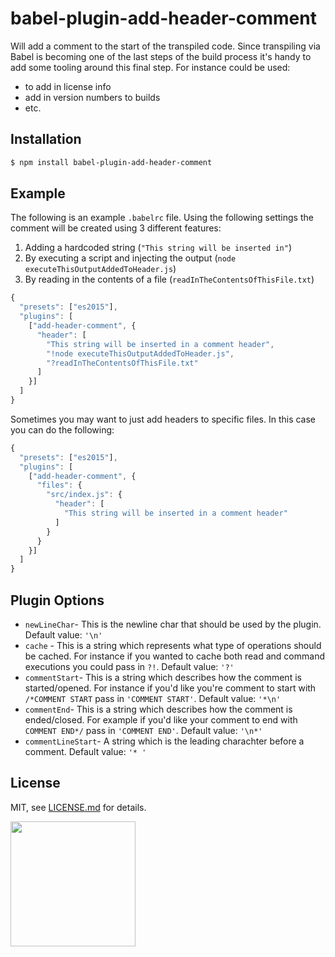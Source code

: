 # babel-plugin-add-header-comment

Will add a comment to the start of the transpiled code. Since transpiling via Babel is becoming one of the last steps of the build process it's handy to add some tooling around this final step. For instance could be used:
- to add in license info 
- add in version numbers to builds
- etc.

## Installation
```bash
$ npm install babel-plugin-add-header-comment
```

## Example

The following is an example `.babelrc` file. Using the following settings the comment will be created using 3 different features:

1. Adding a hardcoded string (`"This string will be inserted in"`)
2. By executing a script and injecting the output (`node executeThisOutputAddedToHeader.js`)
3. By reading in the contents of a file (`readInTheContentsOfThisFile.txt`)
```javascript
{
  "presets": ["es2015"],
  "plugins": [
    ["add-header-comment", {
      "header": [
        "This string will be inserted in a comment header",
        "!node executeThisOutputAddedToHeader.js",
        "?readInTheContentsOfThisFile.txt"
      ]
    }]
  ]
}
```

Sometimes you may want to just add headers to specific files. In this case you can do the following:
```javascript
{
  "presets": ["es2015"],
  "plugins": [
    ["add-header-comment", {
      "files": {
        "src/index.js": {
          "header": [
            "This string will be inserted in a comment header"
          ]
        }
      }
    }]
  ]
}
```

## Plugin Options

- `newLineChar`- This is the newline char that should be used by the plugin. Default value: `'\n'`
- `cache` - This is a string which represents what type of operations should be cached. For instance if you wanted to cache both read and command executions you could pass in `?!`. Default value: `'?'`
- `commentStart`- This is a string which describes how the comment is started/opened. For instance if you'd like you're comment to start with `/*COMMENT START` pass in `'COMMENT START'`. Default value: `'*\n'`
- `commentEnd`- This is a string which describes how the comment is ended/closed. For example if you'd like your comment to end with `COMMENT END*/` pass in `'COMMENT END'`. Default value: `'\n*'`
- `commentLineStart`- A string which is the leading charachter before a comment. Default value: `'* '`

## License

MIT, see [LICENSE.md](http://github.com/shopify/babel-plugin-add-header-comment/blob/master/LICENSE.md) for details.

<img src="https://cdn.shopify.com/shopify-marketing_assets/builds/19.0.0/shopify-full-color-black.svg" width="200" />
